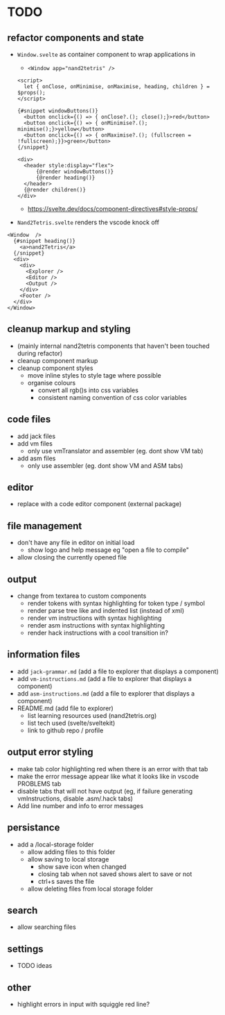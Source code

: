 # TODO

## refactor components and state

- `Window.svelte` as container component to wrap applications in

  - `<Window app="nand2tetris" />`

  ```svelte
  <script>
  	let { onClose, onMinimise, onMaximise, heading, children } = $props();
  </script>

  {#snippet windowButtons()}
  	<button onclick={() => { onClose?.(); close();}>red</button>
  	<button onclick={() => { onMinimise?.(); minimise();}>yellow</button>
  	<button onclick={() => { onMaximise?.(); (fullscreen = !fullscreen);}}>green</button>
  {/snippet}

  <div>
  	<header style:display="flex">
  		{@render windowButtons()}
  		{@render heading()}
  	</header>
  	{@render children()}
  </div>
  ```

  - <https://svelte.dev/docs/component-directives#style-props/>

- `Nand2Tetris.svelte` renders the vscode knock off

```svelte
<Window  />
  {#snippet heading()}
    <a>nand2Tetris</a>
  {/snippet}
  <div>
    <div>
      <Explorer />
      <Editor />
      <Output />
    </div>
    <Footer />
  </div>
</Window>

```

## cleanup markup and styling

- (mainly internal nand2tetris components that haven't been touched during refactor)
- cleanup component markup
- cleanup component styles
  - move inline styles to style tage where possible
  - organise colours
    - convert all rgb()s into css variables
    - consistent naming convention of css color variables

## code files

- add jack files
- add vm files
  - only use vmTranslator and assembler (eg. dont show VM tab)
- add asm files
  - only use assembler (eg. dont show VM and ASM tabs)

## editor

- replace with a code editor component (external package)

## file management

- don't have any file in editor on initial load
  - show logo and help message eg "open a file to compile"
- allow closing the currently opened file

## output

- change from textarea to custom components
  - render tokens with syntax highlighting for token type / symbol
  - render parse tree like and indented list (instead of xml)
  - render vm instructions with syntax highlighting
  - render asm instructions with syntax highlighting
  - render hack instructions with a cool transition in?

## information files

- add `jack-grammar.md` (add a file to explorer that displays a component)
- add `vm-instructions.md` (add a file to explorer that displays a component)
- add `asm-instructions.md` (add a file to explorer that displays a component)
- README.md (add file to explorer)
  - list learning resources used (nand2tetris.org)
  - list tech used (svelte/sveltekit)
  - link to github repo / profile

## output error styling

- make tab color highlighting red when there is an error with that tab
- make the error message appear like what it looks like in vscode PROBLEMS tab
- disable tabs that will not have output (eg, if failure generating vmInstructions, disable .asm/.hack tabs)
- Add line number and info to error messages

## persistance

- add a /local-storage folder
  - allow adding files to this folder
  - allow saving to local storage
    - show save icon when changed
    - closing tab when not saved shows alert to save or not
    - ctrl+s saves the file
  - allow deleting files from local storage folder

## search

- allow searching files

## settings

- TODO ideas

## other

- highlight errors in input with squiggle red line?
